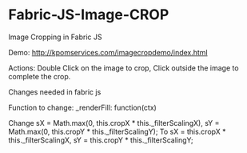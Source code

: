 # Fabric-JS-Image-CROP
Image Cropping in Fabric JS

Demo:
http://kpomservices.com/imagecropdemo/index.html

Actions:
Double Click on the image to crop,
Click outside the image to complete the crop.

Changes needed in fabric js 

Function to change:
	_renderFill: function(ctx)

Change
          sX = Math.max(0, this.cropX * this._filterScalingX),
          sY = Math.max(0, this.cropY * this._filterScalingY);
To
          sX = this.cropX * this._filterScalingX,
          sY = this.cropY * this._filterScalingY;